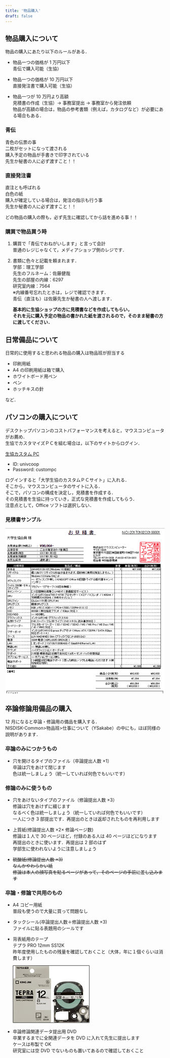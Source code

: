 ```yaml
---
title: '物品購入'
draft: false
---
```


## 物品購入について

物品の購入にあたり以下のルールがある．

- 物品一つの価格が 1 万円以下  
  青伝で購入可能（生協）

- 物品一つの価格が 10 万円以下  
  直接発注書で購入可能（生協）

- 物品一つが 10 万円より高額  
  見積書の作成（生協）→ 事務室提出 → 事務室から発注依頼  
  物品が高額の場合は，物品の参考書類（例えば，カタログなど）が必要にある場合もある．

### 青伝

青色の伝票の事  
二枚がセットになって渡される  
購入予定の物品が手書きで印字されている  
先生か秘書の人に必ず渡すこと！！

### 直接発注書

直注とも呼ばれる  
白色の紙  
購入が確定している場合は，発注の指示も行う事  
先生か秘書の人に必ず渡すこと！！

どの物品の購入の際も，必ず先生に確認してから話を進める事！！

### 購買で物品買う時

1. 購買で「青伝でおねがいします」と言って会計  
   普通のレジじゃなくて，メディアショップ側のレジです．

2. 書類に色々と記載を頼まれます．  
   学部：理工学部  
   先生のフルネーム：佐藤健哉  
   先生の部屋の内線：6297  
   研究室内線：7564  
   ※内線番号忘れたときは，レジで確認できます．  
   青伝（直注も）は佐藤先生か秘書の人へ渡します．

   **基本的に生協ショップの方に見積書などを作成してもらい，  
   それを元に購入予定の物品の書かれた紙を渡されるので，そのまま秘書の方に渡してください．**

## 日常備品について

日常的に使用すると思われる物品の購入は物品班が担当する

- 印刷用紙
- A4 の印刷用紙は箱で購入
- ホワイトボード用ペン
- ペン
- ホッチキスの針

など．

## パソコンの購入について

デスクトップパソコンのコストパフォーマンスを考えると，マウスコンピュータがお薦め．  
生協でカスタマイズＰＣを組む場合は，以下のサイトからログイン．

[生協カスタム PC](http://www.google.com/url?q=http%3A%2F%2Fcustompc.univcoop.or.jp%2F&sa=D&sntz=1&usg=AFQjCNEZbtjEbwwgcYiulYvQbnPc23yAFA)

- ID: univcoop
- Password: custompc

ログインすると「大学生協のカスタムＰＣサイト」に入れる．  
そこから，マウスコンピュータのサイトに入る．  
そこで，パソコンの構成を決定し，見積書を作成する．  
その見積書を生協に持っていき，正式な見積書を作成してもらう．  
注意点として，Office ソフトは選択しない．

### 見積書サンプル

![サンプル](mitumorisample.png)

## 卒論修論用備品の購入

12 月になると卒論・修論用の備品を購入する．  
NISDISK-Common>物品班>仕事について（YSakabe）の中にも，ほぼ同様の説明があります．

### 卒論のみにつかうもの

- 穴を開けるタイプのファイル（卒論提出人数 ×1）  
  卒論は穴をあけて閉じます  
  色は統一しましょう（統一していれば何色でもいいです）

### 修論のみに使うもの

- 穴をあけないタイプのファイル（修論提出人数 ×3）  
  修論は穴をあけずに綴じます  
  なるべく色は統一しましょう（統一していれば何色でもいいです）  
  一人につき 3 部提出です．再提出のときは返却されたものを再利用します

- 上質紙(修論提出人数 ×2× 修論ページ数)  
  修論は１人で 30 ページほど，付録のある人は 40 ページほどになります  
  再提出のときに使います．再提出は 2 部のはず  
  学部生に使われないように注意しましょう

- ~~硫酸紙(修論提出人数 ×3)  
  なんかやわらかい紙  
  修論は本人の顔写真を貼るページがあって，そのページの手前に差し込みます~~

### 卒論・修論で共用のもの

- A4 コピー用紙  
  普段も使うので大量に買って問題なし

- タックシール(卒論提出人数＋修論提出人数 ×3)  
  ファイルに貼る表題用のシールです

- 背表紙用のテープ  
  テプラ PRO 12mm SS12K  
  昨年度使用したものの残量を確認しておくこと（大体，年に１個ぐらいは消費します）

  ![テプラ](tepra.png)

- 卒論修論関連データ提出用 DVD  
  卒業するまでに全関連データを DVD に入れて先生に提出します  
  ケースは布製で OK  
  研究室には空 DVD でないものも置いてあるので確認しておくこと
